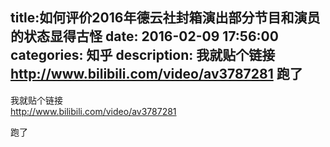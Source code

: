 title:如何评价2016年德云社封箱演出部分节目和演员的状态显得古怪
date: 2016-02-09   17:56:00 
categories: 知乎 
 description: 我就贴个链接 http://www.bilibili.com/video/av3787281 跑了
  --- 
 我就贴个链接  
[<span class="invisible">http://www.</span><span class="visible">bilibili.com/video/av37</span><span class="invisible">87281</span><span class="ellipsis"></span>](https://link.zhihu.com/?target=http%3A//www.bilibili.com/video/av3787281)  

跑了